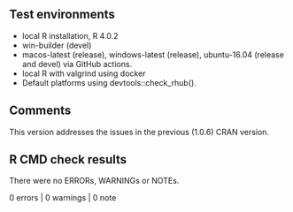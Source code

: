 ## Test environments
* local R installation, R 4.0.2
* win-builder (devel)
* macos-latest (release), windows-latest (release), ubuntu-16.04 (release and devel) via GitHub actions.
* local R with valgrind using docker
* Default platforms using devtools::check_rhub().

## Comments
This version addresses the issues in the previous (1.0.6) CRAN version.

## R CMD check results
There were no ERRORs, WARNINGs or NOTEs. 

0 errors | 0 warnings | 0 note
